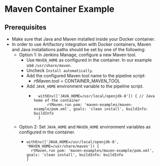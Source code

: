 # Maven Container Example
## Prerequisites
* Make sure that Java and Maven installed inside your Docker container.
* In order to use Artifactory integration with Docker containers, Maven and Java installations paths should be set by one of the following:
    * Option 1: In Jenkins Manage, configure a new Maven tool.
        * Use `MAVEN_HOME` as configured in the container. In our example use `/usr/share/maven`.
        * Uncheck `Install automatically`.
        * Add the configured Maven tool name to the pipeline script:
            * rtMaven.tool = CONTAINER_MAVEN_TOOL
        * Add `JAVA_HOME` environment variable to the pipeline script.
            *       withEnv(['JAVA_HOME=/usr/local/openjdk-8']) { // Java home of the container
                        rtMaven.run pom: 'maven-examples/maven-example/pom.xml', goals: 'clean install', buildInfo: buildInfo
                    }
    * Option 2: Set `JAVA_HOME` and `MAVEN_HOME` environment variables as configured in the container.
        *     withEnv(['JAVA_HOME=/usr/local/openjdk-8', 'MAVEN_HOME=/usr/share/maven']) {
                rtMaven.run pom: 'maven-examples/maven-example/pom.xml', goals: 'clean install', buildInfo: buildInfo
              }